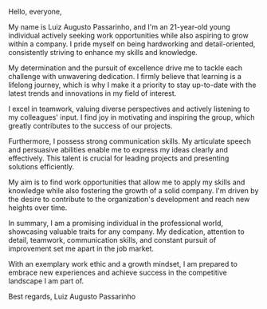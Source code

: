 Hello, everyone,

My name is Luiz Augusto Passarinho, and I'm an 21-year-old young individual actively seeking work opportunities while also aspiring to grow within a company. I pride myself on being hardworking and detail-oriented, consistently striving to enhance my skills and knowledge.

My determination and the pursuit of excellence drive me to tackle each challenge with unwavering dedication. I firmly believe that learning is a lifelong journey, which is why I make it a priority to stay up-to-date with the latest trends and innovations in my field of interest.

I excel in teamwork, valuing diverse perspectives and actively listening to my colleagues' input. I find joy in motivating and inspiring the group, which greatly contributes to the success of our projects.

Furthermore, I possess strong communication skills. My articulate speech and persuasive abilities enable me to express my ideas clearly and effectively. This talent is crucial for leading projects and presenting solutions efficiently.

My aim is to find work opportunities that allow me to apply my skills and knowledge while also fostering the growth of a solid company. I'm driven by the desire to contribute to the organization's development and reach new heights over time.

In summary, I am a promising individual in the professional world, showcasing valuable traits for any company. My dedication, attention to detail, teamwork, communication skills, and constant pursuit of improvement set me apart in the job market.

With an exemplary work ethic and a growth mindset, I am prepared to embrace new experiences and achieve success in the competitive landscape I am part of.

Best regards,
Luiz Augusto Passarinho
